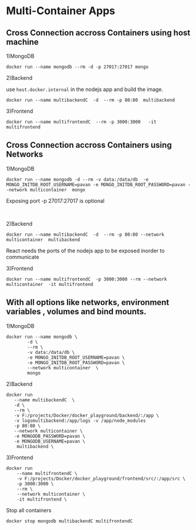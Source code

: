 # Multi-Container Apps

## Cross Connection accross Containers using host machine

1)MongoDB

```
docker run --name mongodb --rm -d -p 27017:27017 mongo
```

2)Backend

use `host.docker.internal` in the nodejs app and build the image.

```
docker run --name multibackendC  -d  --rm -p 80:80  multibackend
```

3)Frontend

```
docker run --name multifrontendC  --rm -p 3000:3000   -it multifrontend
```

## Cross Connection accross Containers using Networks

1)MongoDB

```
docker run --name mongodb -d --rm -v data:/data/db  -e MONGO_INITDB_ROOT_USERNAME=pavan -e MONGO_INITDB_ROOT_PASSWORD=pavan --network multicontainer  mongo
```

Exposing port -p 27017:27017 is optional

<br/>

2)Backend

```
docker run --name multibackendC  -d  --rm -p 80:80 --network multicontainer  multibackend
```

React needs the ports of the nodejs app to be exposed inorder to communicate

3)Frontend

```
docker run --name multifrontendC  -p 3000:3000 --rm --network multicontainer  -it multifrontend
```

## With all options like networks, environment variables , volumes and bind mounts.

1)MongoDB

```
docker run --name mongodb \
        -d \
        --rm \
        -v data:/data/db \
        -e MONGO_INITDB_ROOT_USERNAME=pavan \
        -e MONGO_INITDB_ROOT_PASSWORD=pavan \
        --network multicontainer  \
        mongo
```

2)Backend

```
docker run
   --name multibackendC  \
   -d \
   --rm \
   -v F:/projects/Docker/docker_playground/backend/:/app \
   -v logsmultibackend:/app/logs -v /app/node_modules
   -p 80:80 \
   --network multicontainer \
   -e MONGODB_PASSWORD=pavan \
   -e MONGODB_USERNAME=pavan \
    multibackend \
```

3)Frontend

```
docker run
    --name multifrontendC \
    -v F:/projects/Docker/docker_playground/frontend/src/:/app/src \
    -p 3000:3000 \
    --rm \
    --network multicontainer \
    -it multifrontend \
```

Stop all containers

```
docker stop mongodb multibackendC multifrontendC
```

